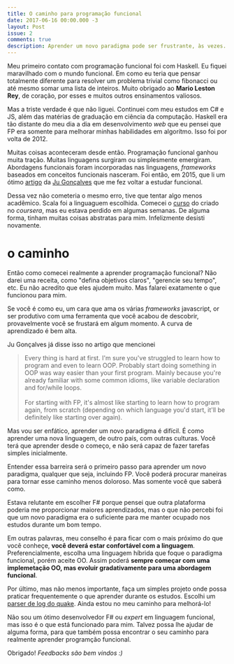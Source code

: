 ```yaml
---
title: O caminho para programação funcional
date: 2017-06-16 00:00.000 -3
layout: Post
issue: 2
comments: true
description: Aprender um novo paradigma pode ser frustrante, às vezes. Entender como chegar lá não é uma tarefa fácil. Compartilho aqui, o que funcionou para mim, e como faço para aprender FP
---
```


Meu primeiro contato com programação funcional foi com Haskell. Eu fiquei maravilhado com o mundo funcional. Em como eu teria que pensar totalmente diferente para resolver um problema trivial como fibonacci ou até mesmo somar uma lista de inteiros. Muito obrigado ao **Mario Leston Rey**, de coração, por esses e muitos outros ensinamentos valiosos.

Mas a triste verdade é que não liguei. Continuei com meu estudos em C# e JS, além das matérias de graduação em ciência da computação. Haskell era tão distante do meu dia a dia em desenvolvimento _web_ que eu pensei que FP era somente para melhorar minhas habilidades em algorítmo. Isso foi por volta de 2012.

Muitas coisas aconteceram desde então. Programação funcional ganhou muita tração. Muitas linguagens surgiram ou simplesmente emergiram. Abordagens funcionais foram incorporadas nas linguagens, _frameworks_ baseados em conceitos funcionais nasceram. Foi então, em 2015, que li um ótimo [artigo](https://medium.com/@jugoncalves/functional-programming-should-be-your-1-priority-for-2015-47dd4641d6b9) da [Ju Gonçalves](https://twitter.com/cyberglot) que me fez voltar a estudar funcional.

Dessa vez não cometeria o mesmo erro, tive que tentar algo menos acadêmico. Scala foi a linguaguem escolhida. Comecei o [curso](https://pt.coursera.org/learn/progfun1) do criado no _coursera_, mas eu estava perdido em algumas semanas. De alguma forma, tinham muitas coisas abstratas para mim. Infelizmente desisti novamente.

# o caminho

Então como comecei realmente a aprender programação funcional? Não darei uma receita, como "defina objetivos claros", "gerencie seu tempo", etc. Eu não acredito que eles ajudem muito. Mas falarei exatamente o que funcionou para mim.

Se você é como eu, um cara que ama os várias _frameworks_ javascript, or ser produtivo com uma ferramenta que você acabou de descobrir, provavelmente você se frustará em algum momento. A curva de aprendizado é bem alta.

Ju Gonçalves já disse isso no artigo que mencionei

> Every thing is hard at first. I'm sure you've struggled to learn how to program and even to learn OOP. Probably start doing something in OOP was way easier than your first program. Mainly because you're already familiar with some common idioms, like variable declaration and for/while loops. <br/><br/>
> For starting with FP, it's almost like starting to learn how to program again, from scratch (depending on which language you'd start, it'll be definitely like starting over again).

Mas vou ser enfático, aprender um novo paradigma é difícil. É como aprender uma nova linguagem, de outro país, com outras culturas. Você terá que aprender desde o começo, e não será capaz de fazer tarefas simples inicialmente.

Entender essa barreira será o primeiro passo para aprender um novo paradigma, qualquer que seja, incluindo FP. Você poderá procurar maneiras para tornar esse caminho menos doloroso. Mas somente você que saberá como.

Estava relutante em escolher F# porque pensei que outra plataforma poderia me proporcionar maiores aprendizados, mas o que não percebi foi que um novo paradigma era o suficiente para me manter ocupado nos estudos durante um bom tempo.

Em outras palavras, meu conselho é para ficar com o mais próximo do que você conheçe, **você deverá estar confortável com a linguagem**. Preferencialmente, escolha uma linguagem híbrida que foque o paradigma funcional, porém aceite OO. Assim poderá **sempre começar com uma implemetação OO, mas evoluir gradativamente para uma abordagem funcional**.

Por último, mas não menos importante, faça um simples projeto onde possa praticar frequentemente o que aprender durante os estudos. Escolhi um [parser de log do quake](https://github.com/chicocode/quake-parser). Ainda estou no meu caminho para melhorá-lo!

Não sou um ótimo desenvolvedor F# ou _expert_ em linguagem funcional, mas isso é o que está funcionado para mim. Talvez possa lhe ajudar de alguma forma, para que também possa encontrar o seu caminho para realmente aprender programção funcional.

Obrigado! _Feedbacks são bem vindos :)_